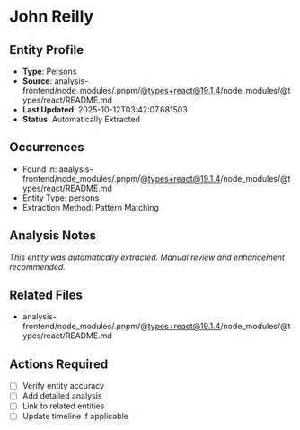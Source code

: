 # John Reilly

## Entity Profile
- **Type**: Persons
- **Source**: analysis-frontend/node_modules/.pnpm/@types+react@19.1.4/node_modules/@types/react/README.md
- **Last Updated**: 2025-10-12T03:42:07.681503
- **Status**: Automatically Extracted

## Occurrences
- Found in: analysis-frontend/node_modules/.pnpm/@types+react@19.1.4/node_modules/@types/react/README.md
- Entity Type: persons
- Extraction Method: Pattern Matching

## Analysis Notes
*This entity was automatically extracted. Manual review and enhancement recommended.*

## Related Files
- analysis-frontend/node_modules/.pnpm/@types+react@19.1.4/node_modules/@types/react/README.md

## Actions Required
- [ ] Verify entity accuracy
- [ ] Add detailed analysis
- [ ] Link to related entities
- [ ] Update timeline if applicable
